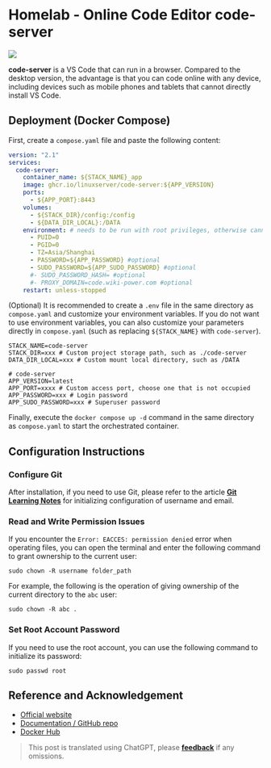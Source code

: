 # Homelab - Online Code Editor code-server

![](https://img.wiki-power.com/d/wiki-media/img/202304132214418.png)

**code-server** is a VS Code that can run in a browser. Compared to the desktop version, the advantage is that you can code online with any device, including devices such as mobile phones and tablets that cannot directly install VS Code.

## Deployment (Docker Compose)

First, create a `compose.yaml` file and paste the following content:

```yaml title="compose.yaml"
version: "2.1"
services:
  code-server:
    container_name: ${STACK_NAME}_app
    image: ghcr.io/linuxserver/code-server:${APP_VERSION}
    ports:
      - ${APP_PORT}:8443
    volumes:
      - ${STACK_DIR}/config:/config
      - ${DATA_DIR_LOCAL}:/DATA
    environment: # needs to be run with root privileges, otherwise cannot read other docker directories or host root directories
      - PUID=0
      - PGID=0
      - TZ=Asia/Shanghai
      - PASSWORD=${APP_PASSWORD} #optional
      - SUDO_PASSWORD=${APP_SUDO_PASSWORD} #optional
      #- SUDO_PASSWORD_HASH= #optional
      #- PROXY_DOMAIN=code.wiki-power.com #optional
    restart: unless-stopped
```

(Optional) It is recommended to create a `.env` file in the same directory as `compose.yaml` and customize your environment variables. If you do not want to use environment variables, you can also customize your parameters directly in `compose.yaml` (such as replacing `${STACK_NAME}` with `code-server`).

```dotenv title=".env"
STACK_NAME=code-server
STACK_DIR=xxx # Custom project storage path, such as ./code-server
DATA_DIR_LOCAL=xxx # Custom mount local directory, such as /DATA

# code-server
APP_VERSION=latest
APP_PORT=xxxx # Custom access port, choose one that is not occupied
APP_PASSWORD=xxx # Login password
APP_SUDO_PASSWORD=xxx # Superuser password

```

Finally, execute the `docker compose up -d` command in the same directory as `compose.yaml` to start the orchestrated container.

## Configuration Instructions

### Configure Git

After installation, if you need to use Git, please refer to the article [**Git Learning Notes**](https://wiki-power.com/en/Git%E5%AD%A6%E4%B9%A0%E7%AC%94%E8%AE%B0#%E5%AE%89%E8%A3%85%E4%B8%8E%E9%85%8D%E7%BD%AE) for initializing configuration of username and email.

### Read and Write Permission Issues

If you encounter the `Error: EACCES: permission denied` error when operating files, you can open the terminal and enter the following command to grant ownership to the current user:

```shell
sudo chown -R username folder_path
```

For example, the following is the operation of giving ownership of the current directory to the `abc` user:

```shell
sudo chown -R abc .
```

### Set Root Account Password

If you need to use the root account, you can use the following command to initialize its password:

```shell
sudo passwd root
```

## Reference and Acknowledgement

- [Official website](https://coder.com/docs/code-server/latest)
- [Documentation / GitHub repo](https://github.com/linuxserver/docker-code-server)
- [Docker Hub](https://hub.docker.com/r/linuxserver/code-server)

> This post is translated using ChatGPT, please [**feedback**](https://github.com/linyuxuanlin/Wiki_MkDocs/issues/new) if any omissions.
